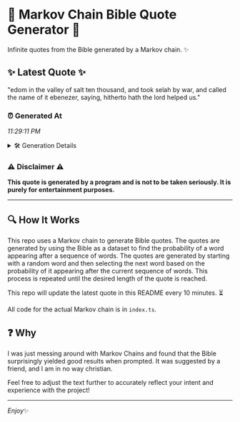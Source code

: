 # 📖 Markov Chain Bible Quote Generator 📖

Infinite quotes from the Bible generated by a Markov chain. ✨

## ✨ Latest Quote ✨
"edom in the valley of salt ten thousand, and took selah by war, and called the name of it ebenezer, saying, hitherto hath the lord helped us."

### ⏰ Generated At
*11:29:11 PM*

<details>
    <summary>🛠️ Generation Details</summary>
    <p>
        <strong>🌱 Seed:</strong> edom<br>
        <strong>🔄 Iterations:</strong> 26<br>
        <strong>📜 Context History:</strong><br>[ edom ]: in<br>[ edom, in ]: the<br>[ edom, in, the ]: valley<br>[ edom, in, the, valley ]: of<br>[ edom, in, the, valley, of ]: salt<br>[ edom, in, the, valley, of, salt ]: ten<br>[ in, the, valley, of, salt, ten ]: thousand,<br>[ the, valley, of, salt, ten, thousand, ]: and<br>[ valley, of, salt, ten, thousand,, and ]: took<br>[ of, salt, ten, thousand,, and, took ]: selah<br>[ salt, ten, thousand,, and, took, selah ]: by<br>[ ten, thousand,, and, took, selah, by ]: war,<br>[ thousand,, and, took, selah, by, war, ]: and<br>[ and, took, selah, by, war,, and ]: called<br>[ took, selah, by, war,, and, called ]: the<br>[ selah, by, war,, and, called, the ]: name<br>[ by, war,, and, called, the, name ]: of<br>[ war,, and, called, the, name, of ]: it<br>[ and, called, the, name, of, it ]: ebenezer,<br>[ called, the, name, of, it, ebenezer, ]: saying,<br>[ the, name, of, it, ebenezer,, saying, ]: hitherto<br>[ name, of, it, ebenezer,, saying,, hitherto ]: hath<br>[ of, it, ebenezer,, saying,, hitherto, hath ]: the<br>[ it, ebenezer,, saying,, hitherto, hath, the ]: lord<br>[ ebenezer,, saying,, hitherto, hath, the, lord ]: helped<br>[ saying,, hitherto, hath, the, lord, helped ]: us.<br>
    </p>
</details>

### ⚠️ Disclaimer ⚠️
**This quote is generated by a program and is not to be taken seriously. It is purely for entertainment purposes.**

---

## 🔍 How It Works

This repo uses a Markov chain to generate Bible quotes. The quotes are generated by using the Bible as a dataset to find the probability of a word appearing after a sequence of words. The quotes are generated by starting with a random word and then selecting the next word based on the probability of it appearing after the current sequence of words. This process is repeated until the desired length of the quote is reached.

This repo will update the latest quote in this README every 10 minutes. ⏳

All code for the actual Markov chain is in `index.ts`.

## ❓ Why

I was just messing around with Markov Chains and found that the Bible surprisingly yielded good results when prompted. 
It was suggested by a friend, and I am in no way christian.

Feel free to adjust the text further to accurately reflect your intent and experience with the project!

---

*Enjoy*✨
